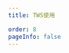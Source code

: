 ```yaml
---
title: TWS使用

order: 8
pageInfo: false
---
```

<VidStack
  src="https://likeyou156156.online:9000/lky/lky/ex2070/2070tws.webm"
/>